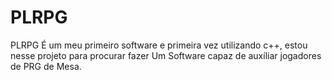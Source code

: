 # PLRPG
PLRPG É um meu primeiro software e primeira vez utilizando c++, estou nesse projeto para procurar fazer
Um Software capaz de auxíliar jogadores de PRG de Mesa.
